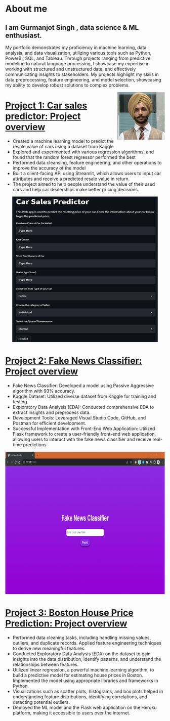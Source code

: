 # About me
## I am Gurmanjot Singh , data science & ML enthusiast.
My portfolio demonstrates my proficiency in machine learning, data analysis, and data visualization, utilizing various tools such as Python, PowerBI, SQL, and Tableau. Through projects ranging from predictive modeling to natural language processing, I showcase my expertise in working with structured and unstructured data, and effectively communicating insights to stakeholders. My projects highlight my skills in data preprocessing, feature engineering, and model selection, showcasing my ability to develop robust solutions to complex problems.

<img align="right" width="150" height="150" src="resized.jpg">


# [Project 1: Car sales predictor: Project overview](https://github.com/Gurmancheema/Car-Sales-Predictor-WebApp-using-Random-Forest-Regressor)

- Created a machine learning model to predict the resale value of cars using a dataset from Kaggle
- Explored and experimented with various regression algorithms, and found that the random forest regressor performed the best
- Performed data cleansing, feature engineering, and other operations to improve the accuracy of the model
- Built a client-facing API using Streamlit, which allows users to input car attributes and receive a predicted resale value in return.
- The project aimed to help people understand the value of their used cars and help car dealerships make better pricing decisions.
   
<p align="center">
  <img width="460" height="460" src="webapi.png">
</p>

# [Project 2: Fake News Classifier: Project overview](https://github.com/Gurmancheema/Fake-News-Classifier)

- Fake News Classifier: Developed a model using Passive Aggressive algorithm with 93% accuracy.
- Kaggle Dataset: Utilized diverse dataset from Kaggle for training and testing.
- Exploratory Data Analysis (EDA): Conducted comprehensive EDA to extract insights and preprocess data.
- Development Tools: Leveraged Visual Studio Code, GitHub, and Postman for efficient development.
- Successful Implementation with Front-End Web Application: Utilized Flask framework to create a user-friendly front-end web application, allowing users to interact with the fake news classifier and receive real-time predictions

<p align="center">
  <img width="600" height="450" src="Screenshot 2023-06-24 173518.png">
</p>

# [Project 3: Boston House Price Prediction: Project overview](https://github.com/Gurmancheema/BostonHousePricing/tree/main)
- Performed data cleaning tasks, including handling missing values, outliers, and duplicate records. Applied feature engineering techniques to derive new meaningful features.
- Conducted Exploratory Data Analysis (EDA) on the dataset to gain insights into the data distribution, identify patterns, and understand the relationships between features.
- Utilized linear regression, a powerful machine learning algorithm, to build a predictive model for estimating house prices in Boston. Implemented the model using appropriate libraries and frameworks in Python.
- Visualizations such as scatter plots, histograms, and box plots helped in understanding feature distributions, identifying correlations, and detecting potential outliers.
- Deployed the ML model and the Flask web application on the Heroku platform, making it accessible to users over the internet.
